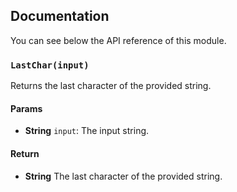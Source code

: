 ## Documentation

You can see below the API reference of this module.

### `LastChar(input)`
Returns the last character of the provided string.

#### Params

- **String** `input`: The input string.

#### Return
- **String** The last character of the provided string.

